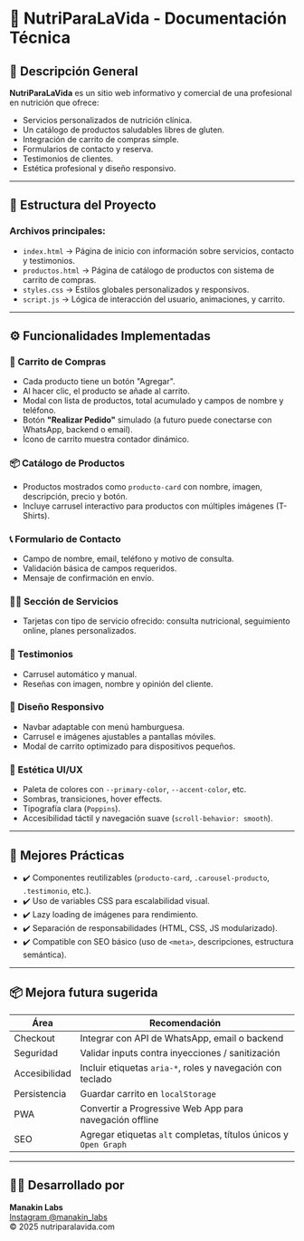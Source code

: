 # 📘 NutriParaLaVida - Documentación Técnica

## 📌 Descripción General

**NutriParaLaVida** es un sitio web informativo y comercial de una profesional en nutrición que ofrece:
- Servicios personalizados de nutrición clínica.
- Un catálogo de productos saludables libres de gluten.
- Integración de carrito de compras simple.
- Formularios de contacto y reserva.
- Testimonios de clientes.
- Estética profesional y diseño responsivo.

---

## 🧱 Estructura del Proyecto

### Archivos principales:
- `index.html` → Página de inicio con información sobre servicios, contacto y testimonios.
- `productos.html` → Página de catálogo de productos con sistema de carrito de compras.
- `styles.css` → Estilos globales personalizados y responsivos.
- `script.js` → Lógica de interacción del usuario, animaciones, y carrito.

---

## ⚙️ Funcionalidades Implementadas

### 🛒 Carrito de Compras

- Cada producto tiene un botón "Agregar".
- Al hacer clic, el producto se añade al carrito.
- Modal con lista de productos, total acumulado y campos de nombre y teléfono.
- Botón **"Realizar Pedido"** simulado (a futuro puede conectarse con WhatsApp, backend o email).
- Ícono de carrito muestra contador dinámico.

### 📦 Catálogo de Productos

- Productos mostrados como `producto-card` con nombre, imagen, descripción, precio y botón.
- Incluye carrusel interactivo para productos con múltiples imágenes (T-Shirts).

### 📞 Formulario de Contacto

- Campo de nombre, email, teléfono y motivo de consulta.
- Validación básica de campos requeridos.
- Mensaje de confirmación en envío.

### 🧑‍⚕️ Sección de Servicios

- Tarjetas con tipo de servicio ofrecido: consulta nutricional, seguimiento online, planes personalizados.

### 💬 Testimonios

- Carrusel automático y manual.
- Reseñas con imagen, nombre y opinión del cliente.

### 📱 Diseño Responsivo

- Navbar adaptable con menú hamburguesa.
- Carrusel e imágenes ajustables a pantallas móviles.
- Modal de carrito optimizado para dispositivos pequeños.

### 🎨 Estética UI/UX

- Paleta de colores con `--primary-color`, `--accent-color`, etc.
- Sombras, transiciones, hover effects.
- Tipografía clara (`Poppins`).
- Accesibilidad táctil y navegación suave (`scroll-behavior: smooth`).

---

## 🔐 Mejores Prácticas

- ✔️ Componentes reutilizables (`producto-card`, `.carousel-producto`, `.testimonio`, etc.).
- ✔️ Uso de variables CSS para escalabilidad visual.
- ✔️ Lazy loading de imágenes para rendimiento.
- ✔️ Separación de responsabilidades (HTML, CSS, JS modularizado).
- ✔️ Compatible con SEO básico (uso de `<meta>`, descripciones, estructura semántica).

---

## 📦 Mejora futura sugerida

| Área | Recomendación |
|------|----------------|
| Checkout | Integrar con API de WhatsApp, email o backend |
| Seguridad | Validar inputs contra inyecciones / sanitización |
| Accesibilidad | Incluir etiquetas `aria-*`, roles y navegación con teclado |
| Persistencia | Guardar carrito en `localStorage` |
| PWA | Convertir a Progressive Web App para navegación offline |
| SEO | Agregar etiquetas `alt` completas, títulos únicos y `Open Graph` |

---

## 🧑‍💻 Desarrollado por

**Manakin Labs**  
[Instagram @manakin_labs](https://www.instagram.com/manakin_labs)  
© 2025 nutriparalavida.com